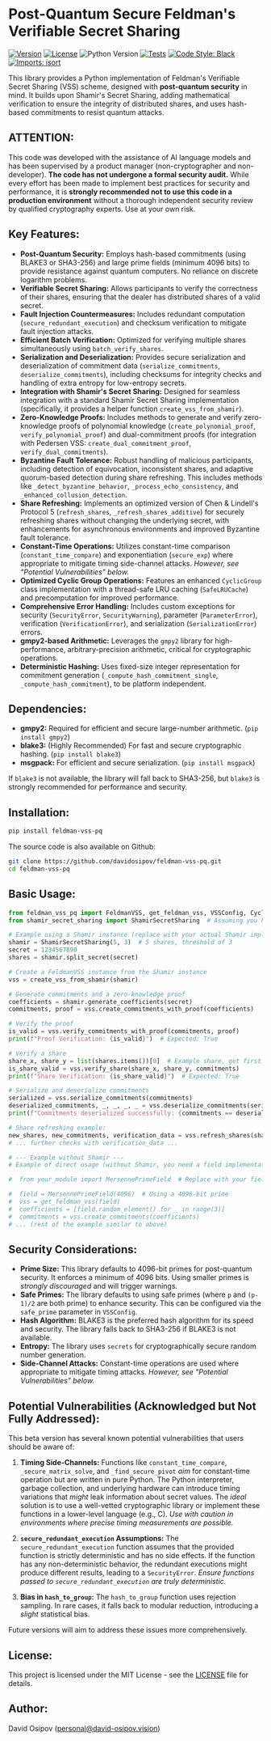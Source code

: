 # Post-Quantum Secure Feldman's Verifiable Secret Sharing

[![Version](https://img.shields.io/badge/version-0.7.5b0-blue)](https://github.com/davidosipov/feldman-vss-pq)
[![License](https://img.shields.io/badge/license-MIT-green)](LICENSE)
![Python Version](https://img.shields.io/badge/python-3.8+-blue.svg)
[![Tests](https://github.com/davidosipov/feldman-vss-pq/actions/workflows/tests.yml/badge.svg)](https://github.com/davidosipov/feldman-vss-pq/actions/workflows/tests.yml)
[![Code Style: Black](https://img.shields.io/badge/code%20style-black-000000.svg)](https://github.com/psf/black)
[![Imports: isort](https://img.shields.io/badge/%20imports-isort-%231674b1?style=flat&labelColor=ef8336)](https://pycqa.github.io/isort/)

This library provides a Python implementation of Feldman's Verifiable Secret Sharing (VSS) scheme, designed with **post-quantum security** in mind. It builds upon Shamir's Secret Sharing, adding mathematical verification to ensure the integrity of distributed shares, and uses hash-based commitments to resist quantum attacks.

## ATTENTION:

This code was developed with the assistance of AI language models and has been supervised by a product manager (non-cryptographer and non-developer).  **The code has not undergone a formal security audit.** While every effort has been made to implement best practices for security and performance, it is **strongly recommended not to use this code in a production environment** without a thorough independent security review by qualified cryptography experts.  Use at your own risk.

## Key Features:

*   **Post-Quantum Security:** Employs hash-based commitments (using BLAKE3 or SHA3-256) and large prime fields (minimum 4096 bits) to provide resistance against quantum computers.  No reliance on discrete logarithm problems.
*   **Verifiable Secret Sharing:** Allows participants to verify the correctness of their shares, ensuring that the dealer has distributed shares of a valid secret.
*   **Fault Injection Countermeasures:** Includes redundant computation (`secure_redundant_execution`) and checksum verification to mitigate fault injection attacks.
*   **Efficient Batch Verification:** Optimized for verifying multiple shares simultaneously using `batch_verify_shares`.
*   **Serialization and Deserialization:** Provides secure serialization and deserialization of commitment data (`serialize_commitments`, `deserialize_commitments`), including checksums for integrity checks and handling of extra entropy for low-entropy secrets.
*   **Integration with Shamir's Secret Sharing:** Designed for seamless integration with a standard Shamir Secret Sharing implementation (specifically, it provides a helper function `create_vss_from_shamir`).
*   **Zero-Knowledge Proofs:** Includes methods to generate and verify zero-knowledge proofs of polynomial knowledge (`create_polynomial_proof`, `verify_polynomial_proof`) and dual-commitment proofs (for integration with Pedersen VSS: `create_dual_commitment_proof`, `verify_dual_commitments`).
*   **Byzantine Fault Tolerance:** Robust handling of malicious participants, including detection of equivocation, inconsistent shares, and adaptive quorum-based detection during share refreshing.  This includes methods like `_detect_byzantine_behavior`, `_process_echo_consistency`, and `_enhanced_collusion_detection`.
*   **Share Refreshing:** Implements an optimized version of Chen & Lindell's Protocol 5 (`refresh_shares`, `_refresh_shares_additive`) for securely refreshing shares without changing the underlying secret, with enhancements for asynchronous environments and improved Byzantine fault tolerance.
*   **Constant-Time Operations:** Utilizes constant-time comparison (`constant_time_compare`) and exponentiation (`secure_exp`) where appropriate to mitigate timing side-channel attacks. *However, see "Potential Vulnerabilities" below.*
*   **Optimized Cyclic Group Operations:** Features an enhanced `CyclicGroup` class implementation with a thread-safe LRU caching (`SafeLRUCache`) and precomputation for improved performance.
*   **Comprehensive Error Handling:** Includes custom exceptions for security (`SecurityError`, `SecurityWarning`), parameter (`ParameterError`), verification (`VerificationError`), and serialization (`SerializationError`) errors.
*   **gmpy2-based Arithmetic:** Leverages the `gmpy2` library for high-performance, arbitrary-precision arithmetic, critical for cryptographic operations.
*   **Deterministic Hashing:** Uses fixed-size integer representation for commitment generation (`_compute_hash_commitment_single`, `_compute_hash_commitment`), to be platform independent.

## Dependencies:

*   **gmpy2:** Required for efficient and secure large-number arithmetic. (`pip install gmpy2`)
*   **blake3:** (Highly Recommended) For fast and secure cryptographic hashing. (`pip install blake3`)
*   **msgpack:** For efficient and secure serialization. (`pip install msgpack`)

If `blake3` is not available, the library will fall back to SHA3-256, but `blake3` is strongly recommended for performance and security.

## Installation:

```bash
pip install feldman-vss-pq
```

The source code is also available on Github:

```bash
git clone https://github.com/davidosipov/feldman-vss-pq.git
cd feldman-vss-pq
```

## Basic Usage:

```python
from feldman_vss_pq import FeldmanVSS, get_feldman_vss, VSSConfig, CyclicGroup, create_vss_from_shamir
from shamir_secret_sharing import ShamirSecretSharing  # Assuming you have a Shamir implementation

# Example using a Shamir instance (replace with your actual Shamir implementation)
shamir = ShamirSecretSharing(5, 3)  # 5 shares, threshold of 3
secret = 1234567890
shares = shamir.split_secret(secret)

# Create a FeldmanVSS instance from the Shamir instance
vss = create_vss_from_shamir(shamir)

# Generate commitments and a zero-knowledge proof
coefficients = shamir.generate_coefficients(secret)
commitments, proof = vss.create_commitments_with_proof(coefficients)

# Verify the proof
is_valid = vss.verify_commitments_with_proof(commitments, proof)
print(f"Proof Verification: {is_valid}")  # Expected: True

# Verify a share
share_x, share_y = list(shares.items())[0]  # Example share, get first item
is_share_valid = vss.verify_share(share_x, share_y, commitments)
print(f"Share Verification: {is_share_valid}")  # Expected: True

# Serialize and deserialize commitments
serialized = vss.serialize_commitments(commitments)
deserialized_commitments, _, _, _, _ = vss.deserialize_commitments(serialized)
print(f"Commitments deserialized successfully: {commitments == deserialized_commitments}")

# Share refreshing example:
new_shares, new_commitments, verification_data = vss.refresh_shares(shares, 3, 5)
# ... further checks with verification_data ...

# --- Example without Shamir ---
# Example of direct usage (without Shamir, you need a field implementation)

#  from your_module import MersennePrimeField  # Replace with your field implementation

#  field = MersennePrimeField(4096)  # Using a 4096-bit prime
#  vss = get_feldman_vss(field)
#  coefficients = [field.random_element() for _ in range(3)]
#  commitments = vss.create_commitments(coefficients)
# ... (rest of the example similar to above)
```

## Security Considerations:

*   **Prime Size:** This library defaults to 4096-bit primes for post-quantum security. It enforces a minimum of 4096 bits. Using smaller primes is *strongly discouraged* and will trigger warnings.
*   **Safe Primes:** The library defaults to using safe primes (where `p` and `(p-1)/2` are both prime) to enhance security.  This can be configured via the `safe_prime` parameter in `VSSConfig`.
*   **Hash Algorithm:** BLAKE3 is the preferred hash algorithm for its speed and security.  The library falls back to SHA3-256 if BLAKE3 is not available.
*   **Entropy:** The library uses `secrets` for cryptographically secure random number generation.
*   **Side-Channel Attacks:** Constant-time operations are used where appropriate to mitigate timing attacks. *However, see "Potential Vulnerabilities" below.*

## Potential Vulnerabilities (Acknowledged but Not Fully Addressed):

This beta version has several known potential vulnerabilities that users should be aware of:

1.  **Timing Side-Channels:** Functions like `constant_time_compare`, `_secure_matrix_solve`, and `_find_secure_pivot` *aim* for constant-time operation but are written in pure Python. The Python interpreter, garbage collection, and underlying hardware can introduce timing variations that *might* leak information about secret values.  The *ideal* solution is to use a well-vetted cryptographic library or implement these functions in a lower-level language (e.g., C). *Use with caution in environments where precise timing measurements are possible.*

2.  **`secure_redundant_execution` Assumptions:** The `secure_redundant_execution` function assumes that the provided function is strictly deterministic and has no side effects.  If the function has any non-deterministic behavior, the redundant executions might produce different results, leading to a `SecurityError`. *Ensure functions passed to `secure_redundant_execution` are truly deterministic.*

3.  **Bias in `hash_to_group`:** The `hash_to_group` function uses rejection sampling. In rare cases, it falls back to modular reduction, introducing a *slight* statistical bias.

Future versions will aim to address these issues more comprehensively.

## License:

This project is licensed under the MIT License - see the [LICENSE](LICENSE) file for details.

## Author:

David Osipov (personal@david-osipov.vision)
